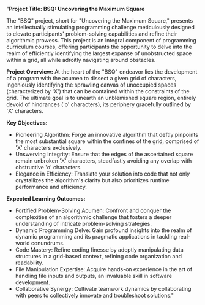 <div align="left">

"**Project Title: BSQ: Uncovering the Maximum Square**

The "BSQ" project, short for "Uncovering the Maximum Square," presents an intellectually stimulating programming challenge meticulously designed to elevate participants' problem-solving capabilities and refine their algorithmic prowess. 
This project is an integral component of programming curriculum courses, offering participants the opportunity to delve into the realm of efficiently identifying the largest expanse of unobstructed space within a grid, 
all while adroitly navigating around obstacles.

**Project Overview:**
At the heart of the "BSQ" endeavor lies the development of a program with the acumen to dissect a given grid of characters, ingeniously identifying the sprawling canvas of unoccupied spaces (characterized by 'X') 
that can be contained within the constraints of the grid. The ultimate goal is to unearth an unblemished square region, entirely devoid of hindrances ('o' characters), its periphery gracefully outlined by 'X' characters.

**Key Objectives:**
- Pioneering Algorithm: Forge an innovative algorithm that deftly pinpoints the most substantial square within the confines of the grid, comprised of 'X' characters exclusively.
- Unswerving Integrity: Ensure that the edges of the ascertained square remain unbroken 'X' characters, steadfastly avoiding any overlap with obstructive 'o' characters.
- Elegance in Efficiency: Translate your solution into code that not only crystallizes the algorithm's clarity but also prioritizes runtime performance and efficiency.

**Expected Learning Outcomes:**
- Fortified Problem-Solving Acumen: Confront and conquer the complexities of an algorithmic challenge that fosters a deeper understanding of intricate problem-solving strategies.
- Dynamic Programming Delve: Gain profound insights into the realm of dynamic programming and its pragmatic applications in tackling real-world conundrums.
- Code Mastery: Refine coding finesse by adeptly manipulating data structures in a grid-based context, refining code organization and readability.
- File Manipulation Expertise: Acquire hands-on experience in the art of handling file inputs and outputs, an invaluable skill in software development.
- Collaborative Synergy: Cultivate teamwork dynamics by collaborating with peers to collectively innovate and troubleshoot solutions."

</div>

